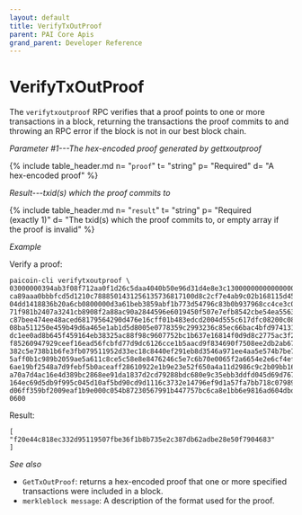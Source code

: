 ```yaml
---
layout: default
title: VerifyTxOutProof
parent: PAI Core Apis
grand_parent: Developer Reference
---
```


VerifyTxOutProof
=======================

The `verifytxoutproof` RPC verifies that a proof points to one or more transactions in a block, returning the transactions the proof commits to and throwing an RPC error if the block is not in our best block chain.

*Parameter #1---The hex-encoded proof generated by gettxoutproof*

{% include table_header.md
  n= "`proof`"
  t= "string"
  p= "Required"
  d= "A hex-encoded proof"
%}

*Result---txid(s) which the proof commits to*

{% include table_header.md
  n= "`result`"
  t= "string"
  p= "Required<br>(exactly 1)"
  d= "The txid(s) which the proof commits to, or empty array if the proof is invalid"
%}

*Example*

Verify a proof:

```
paicoin-cli verifytxoutproof \
03000000394ab3f08f712aa0f1d26c5daa4040b50e96d31d4e8e3c130000000000000000\
ca89aaa0bbbfcd5d1210c7888501431256135736817100d8c2cf7e4ab9c02b168115d455\
04dd1418836b20a6cb0800000d3a61beb3859abf1b773d54796c83b0b937968cc4ce3c0f\
71f981b2407a3241cb8908f2a88ac90a2844596e6019450f507e7efb8542cbe54ea55634\
c87bee474ee48aced68179564290d476e16cff01b483edcd2004d555c617dfc08200c083\
08ba511250e459b49d6a465e1ab1d5d8005e0778359c2993236c85ec66bac4bfd974131a\
dc1ee0ad8b645f459164eb38325ac88f98c9607752bc1b637e16814f0d9d8c2775ac3f20\
f85260947929ceef16ead56fcbfd77d9dc6126cce1b5aacd9f834690f7508ee2db2ab67d\
382c5e738b1b6fe3fb079511952d33ec18c8440ef291eb8d3546a971ee4aa5e574b7be7f\
5aff0b1c989b2059ae5a611c8ce5c58e8e8476246c5e7c6b70e0065f2a6654e2e6cf4efb\
6ae19bf2548a7d9febf5b0aceaff28610922e1b9e23e52f650a4a11d2986c9c2b09bb168\
a70a7d4ac16e4d389bc2868ee91da1837d2cd79288bdc680e9c35ebb3ddfd045d69d767b\
164ec69d5db9f995c045d10af5bd90cd9d1116c3732e14796ef9d1a57fa7bb718c07989e\
d06ff359bf2009eaf1b9e000c054b87230567991b447757bc6ca8e1bb6e9816ad604dbd6\
0600
```

Result:

```
[
"f20e44c818ec332d95119507fbe36f1b8b735e2c387db62adbe28e50f7904683"
]
```

*See also*

* `GetTxOutProof`: returns a hex-encoded proof that one or more specified transactions were included in a block.
* `merkleblock message`:  A description of the format used for the proof.

